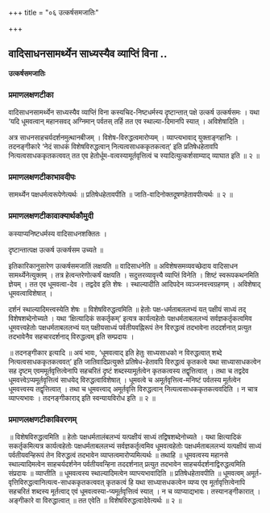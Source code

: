 +++
title = "०६ उत्कर्षसमजातिः"

+++


## वादिसाधनसामर्थ्येन साध्यस्यैव व्याप्तिं विना ..

**उत्कर्षसमजातिः**

### **प्रमाणलक्षणटीका**

वादिसाधनसामर्थ्येन साध्यस्यैव व्याप्तिं विना कस्यचिद-निष्टधर्मस्य दृष्टान्तात् पक्षे उत्कर्ष उत्कर्षसमः । यथा ‘यदि धूमवत्वान् महानसवद् अग्निमान् पर्वतस् तर्हि तत एव स्थाल्या-दिमानपि स्यात् । अविशेषादिति ।

अत्र साधनसाहचर्यदर्शनमुत्थानबीजम् । विशेष-विरुद्धत्वमारोप्यम् । व्याप्त्यभावाद् युक्ताङ्गहानिः । तदनङ्गीकारे ‘नेदं साधकं विशेषविरुद्धत्वान् नित्यत्वसाधककृतकत्वत्’ इति प्रतिषेधहेतावपि नित्यत्वसाधककृतकत्ववत् तत एव हेतोर्धूम-वत्वस्यामूर्तवृत्तित्वं च स्यादित्युत्कर्शसाम्याद् व्याघात इति ॥ २ ॥

### **प्रमाणलक्षणटीकाभावदीपः**

सामर्थ्येन पक्षधर्मत्वरूपेणेत्यर्थः ॥ प्रतिषेधहेतावपीति ॥ जाति-वादिनोक्तदूषणहेतावपीत्यर्थः ॥ २ ॥

### **प्रमाणलक्षणटीकावाक्यार्थकौमुदी**

कस्याप्यनिष्टधर्मस्य वादिसाधनशक्तितः ।

दृष्टान्तात्पक्ष उत्कर्ष उत्कर्षसम उच्यते ॥

इतिकारिकानुसारेण उत्कर्षसमजातिं लक्षयति ॥ वादिसाधनेति ॥ अविशेषसमव्यवच्छेदाय वादिसाधन सामर्थ्येनेत्युक्तम् । तत्र हेत्वन्तरेणोत्कर्षं वक्षयति । सदुत्तरव्यावृत्त्यै व्याप्तिं विनेति । शिष्टं स्वरूपकथनमिति ज्ञेयम् । तत एव धूमवत्वा-देव । तद्वदेव इति शेषः । स्थाल्यादीति आदिपदेन व्यञ्जनवत्त्वग्रहणम् । अविशेषाद् धूमवत्वाविशेषात् ।

दर्शनं स्थाल्यादिमत्त्वस्येति शेषः ॥ विशेषविरुद्धत्वमिति ॥ हेतोः पक्ष-धर्मताबललभ्यं यत् पक्षीयं साध्यं तद् विशेषशब्देनोच्यते । यथा ‘क्षित्यादिकं सकर्तृकम्’ इत्यत्र कार्यत्वहेतोः पक्षधर्मताबललभ्यं सर्वज्ञकर्तृकत्वमिव धूमवत्त्वहेतोः पक्षधर्मताबललभ्यं यत् पक्षीयसाध्यं पर्वतीयवह्निरूपं तेन विरुद्धत्वं तदभावेना तददर्शनात् प्रत्युत तदभावेनैव सहचारदर्शनाद् विरुद्धत्वम् इति सम्प्रदायः ।

॥ तदनङ्गीकार इत्यादि ॥ अयं भावः, ‘धूमवत्वाद् इति हेतुः साध्यसाधको न विरुद्धत्वात् शब्दे नित्यत्वसाधककृतकत्ववत्’ इति जातिवादिप्रत्युक्ते प्रतिषेध-हेतावपि विरुद्धत्वं कृतकत्वे यथा साध्यासाधकत्वेन सह दृष्टम् एवममूर्तवृत्तित्वेनापि सहचरितं दृष्टं शब्दस्यामूर्तत्वेन कृतकत्वस्य तद्वृत्तित्वात् । तथा च तद्वदेव धूमवत्त्वेऽप्यमूर्तवृत्तित्वं साधयेद् विरुद्धत्वाविशेषात् । धूमवत्वे च अमूर्तवृत्तित्व-मनिष्टं पर्वतस्य मूर्तत्वेन धूमवत्त्वस्य तद्वृत्तित्वात् । तथा च धूमवत्त्वाद् अमूर्तवृत्ति विरुद्धत्वान् नित्यत्वसाधककृतकत्ववदिति । न चात्र व्याप्त्यभावः । तदनङ्गीकाराद् इति स्वन्यायविरोध इति ॥ २ ॥

### **प्रमाणलक्षणटीकाविवरणम्**

॥ विशेषविरुद्धत्वमिति ॥ हेतोः पक्षधर्मतालंबलभ्यं यत्पक्षीयं साध्यं तद्विषशब्देनोच्यते । यथा क्षित्यादिकं सकर्तृकमित्यत्र कार्यत्वहेतोः पक्षधर्मताबललभ्यं सर्वज्ञकर्तृत्वमिव धूमवत्वहेतोः पक्षधर्मताबललभ्यं यत्पक्षीयं साध्यं पर्वतीयवन्हिरूपं तेन विरुद्धत्वं तदभावेन व्याप्तत्वमारोप्यमित्यर्थः ॥ तथाहि ॥ धूमवत्वस्य महानसे स्थाल्यादिमत्वेन साहचर्यदर्शनेन पर्वतीयवन्हिना तददर्शनात् प्रत्युत तदभावेन साहचर्यदर्शनाद्विरुद्धत्वमिति संप्रदायः ॥ व्याप्तीति ॥ धूमवत्वस्य स्थाल्यादिमत्वेन व्याप्त्यभावादिति ॥ प्रतिषेधहेतावपीति ॥ धूमवत्वम् अमूर्त-वृत्तिविरुद्धत्वानित्यत्व-साधककृतकत्ववत् कृतकत्वं हि यथा साध्यासधकत्वेन व्यप्य एव मूर्तावृत्तित्वेनापि सहचरितं शब्दस्य मूर्तत्वाद् एवं धूमवत्वस्या-प्यमूर्तवृत्तित्वं स्यात् । न च व्याप्याद्यभावः। तस्यानङ्गीकारात् । अङ्गीकारे वा विरुद्धात्वात् ॥ तत एवेति ॥ विशेषविरुद्धत्वादेवेत्यर्थः ॥ २ ॥


